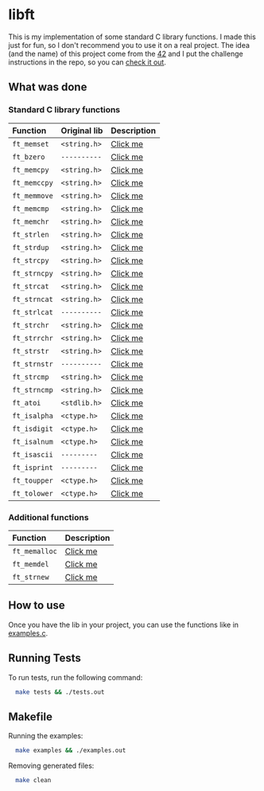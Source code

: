 
# libft

This is my implementation of some standard C library functions. I made this just
for fun, so I don't recommend you to use it on a real project. The idea (and the name)
of this project come from the [42](https://www.42.us.org/) and I put the challenge
instructions in the repo, so you can
[check it out](https://github.com/gustavothecoder/libft/blob/main/libft.en.pdf).

## What was done

### Standard C library functions

| Function     | Original lib | Description                                                             |
| :----------- | :----------- | :---------------------------------------------------------------------- |
| `ft_memset`  | `<string.h>` | [Click me](https://en.cppreference.com/w/c/string/byte/memset)          |
| `ft_bzero`   | `----------` | [Click me](https://man7.org/linux/man-pages/man3/bzero.3.html)          |
| `ft_memcpy`  | `<string.h>` | [Click me](https://en.cppreference.com/w/c/string/byte/memcpy)          |
| `ft_memccpy` | `<string.h>` | [Click me](https://en.cppreference.com/w/c/string/byte/memccpy)         |
| `ft_memmove` | `<string.h>` | [Click me](https://en.cppreference.com/w/c/string/byte/memmove)         |
| `ft_memcmp`  | `<string.h>` | [Click me](https://en.cppreference.com/w/c/string/byte/memcmp)          |
| `ft_memchr`  | `<string.h>` | [Click me](https://en.cppreference.com/w/c/string/byte/memchr)          |
| `ft_strlen`  | `<string.h>` | [Click me](https://en.cppreference.com/w/c/string/byte/strlen)          |
| `ft_strdup`  | `<string.h>` | [Click me](https://en.cppreference.com/w/c/string/byte/strdup)          |
| `ft_strcpy`  | `<string.h>` | [Click me](https://en.cppreference.com/w/c/string/byte/strcpy)          |
| `ft_strncpy` | `<string.h>` | [Click me](https://en.cppreference.com/w/c/string/byte/strncpy)         |
| `ft_strcat`  | `<string.h>` | [Click me](https://en.cppreference.com/w/c/string/byte/strcat)          |
| `ft_strncat` | `<string.h>` | [Click me](https://en.cppreference.com/w/c/string/byte/strncat)         |
| `ft_strlcat` | `----------` | [Click me](https://linux.die.net/man/3/strlcat)                         |
| `ft_strchr`  | `<string.h>` | [Click me](https://en.cppreference.com/w/c/string/byte/strchr)          |
| `ft_strrchr` | `<string.h>` | [Click me](https://en.cppreference.com/w/c/string/byte/strrchr)         |
| `ft_strstr`  | `<string.h>` | [Click me](https://en.cppreference.com/w/c/string/byte/strstr)          |
| `ft_strnstr` | `----------` | [Click me](https://www.freebsd.org/cgi/man.cgi?query=strnstr&sektion=3) |
| `ft_strcmp`  | `<string.h>` | [Click me](https://en.cppreference.com/w/c/string/byte/strcmp)          |
| `ft_strncmp` | `<string.h>` | [Click me](https://en.cppreference.com/w/c/string/byte/strncmp)         |
| `ft_atoi`    | `<stdlib.h>` | [Click me](https://en.cppreference.com/w/c/string/byte/atoi)            |
| `ft_isalpha` | `<ctype.h>`  | [Click me](https://en.cppreference.com/w/c/string/byte/isalpha)         |
| `ft_isdigit` | `<ctype.h>`  | [Click me](https://en.cppreference.com/w/c/string/byte/isdigit)         |
| `ft_isalnum` | `<ctype.h>`  | [Click me](https://en.cppreference.com/w/c/string/byte/isalnum)         |
| `ft_isascii` | `---------`  | [Click me](https://linux.die.net/man/3/isascii)                         |
| `ft_isprint` | `---------`  | [Click me](https://en.cppreference.com/w/c/string/byte/isprint)         |
| `ft_toupper` | `<ctype.h>`  | [Click me](https://en.cppreference.com/w/c/string/byte/toupper)         |
| `ft_tolower` | `<ctype.h>`  | [Click me](https://en.cppreference.com/w/c/string/byte/tolower)         |

### Additional functions

| Function      | Description                                                                 |
| :------------ | :-------------------------------------------------------------------------- |
| `ft_memalloc` | [Click me](https://github.com/gustavothecoder/libft/blob/main/libft.en.pdf) |
| `ft_memdel`   | [Click me](https://github.com/gustavothecoder/libft/blob/main/libft.en.pdf) |
| `ft_strnew`   | [Click me](https://github.com/gustavothecoder/libft/blob/main/libft.en.pdf) |

## How to use

Once you have the lib in your project, you can use the functions like in
[examples.c](https://github.com/gustavothecoder/libft/blob/main/examples.c).

## Running Tests

To run tests, run the following command:

```bash
  make tests && ./tests.out
```

## Makefile

Running the examples:
```bash
  make examples && ./examples.out
```
Removing generated files:
```bash
  make clean
```
